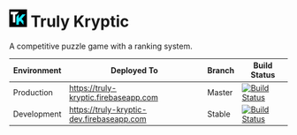 # ![](img/icons/favicon-32x32.png) Truly Kryptic

A competitive puzzle game with a ranking system.

|Environment|Deployed To|Branch|Build Status|
|-|-|-|-|
|Production|https://truly-kryptic.firebaseapp.com|Master|[![Build Status](https://travis-ci.org/hb20007/truly-kryptic.svg?branch=master)](https://travis-ci.org/hb20007/truly-kryptic)|
|Development|https://truly-kryptic-dev.firebaseapp.com|Stable|[![Build Status](https://travis-ci.org/hb20007/truly-kryptic.svg?branch=stable)](https://travis-ci.org/hb20007/truly-kryptic)
